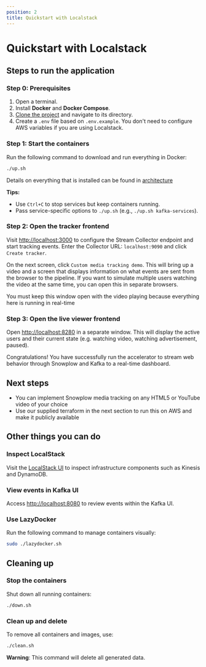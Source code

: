 ```yaml
---
position: 2
title: Quickstart with Localstack
---
```


# Quickstart with Localstack

## Steps to run the application

### Step 0: Prerequisites

1. Open a terminal.
2. Install **Docker** and **Docker Compose**.
3. [Clone the project](https://github.com/snowplow-incubator/live-viewer-profiles) and navigate to its directory.
4. Create a `.env` file based on `.env.example`. You don't need to configure AWS variables if you are using Localstack. 

### Step 1: Start the containers

Run the following command to download and run everything in Docker:

```bash
./up.sh
```
Details on everything that is installed can be found in [architecture](/tutorials/kafka-live-viewer-profiles/introduction#architecture)

**Tips:**
- Use `Ctrl+C` to stop services but keep containers running.
- Pass service-specific options to `./up.sh` (e.g., `./up.sh kafka-services`).

### Step 2: Open the tracker frontend

Visit [http://localhost:3000](http://localhost:3000) to configure the Stream Collector endpoint and start tracking events. Enter the Collector URL: `localhost:9090` and click `Create tracker`. 

On the next screen, click `Custom media tracking demo`. This will bring up a video and a screen that displays information on what events are sent from the browser to the pipeline. If you want to simulate multiple users watching the video at the same time, you can open this in separate browsers. 

You must keep this window open with the video playing because everything here is running in real-time

### Step 3: Open the live viewer frontend

Open [http://localhost:8280](http://localhost:8280) in a separate window. This will display the active users and their current state (e.g. watching video, watching advertisement, paused).

Congratulations! You have successfully run the accelerator to stream web behavior through Snowplow and Kafka to a real-time dashboard.

## Next steps
- You can implement Snowplow media tracking on any HTML5 or YouTube video of your choice
- Use our supplied terraform in the next section to run this on AWS and make it publicly available

## Other things you can do

### Inspect LocalStack

Visit the [LocalStack UI](https://app.localstack.cloud/) to inspect infrastructure components such as Kinesis and DynamoDB.

### View events in Kafka UI

Access [http://localhost:8080](http://localhost:8080) to review events within the Kafka UI.

### Use LazyDocker

Run the following command to manage containers visually:

```bash
sudo ./lazydocker.sh
```

## Cleaning up

### Stop the containers

Shut down all running containers:

```bash
./down.sh
```

### Clean up and delete

To remove all containers and images, use:

```bash
./clean.sh
```

**Warning**: This command will delete all generated data.
